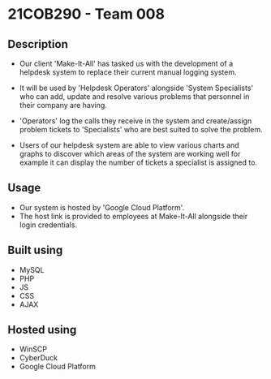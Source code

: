 # 21COB290 - Team 008

## Description
* Our client 'Make-It-All' has tasked us with the development of a helpdesk system to replace their current manual logging system.
* It will be used by 'Helpdesk Operators' alongside 'System Specialists' who can add, update and resolve various problems that personnel in their company are having.
* 'Operators' log the calls they receive in the system and create/assign problem tickets to 'Specialists' who are best suited to solve the problem.

* Users of our helpdesk system are able to view various charts and graphs to discover which areas of the system are working well for example it can display the number of tickets a specialist is assigned to.

## Usage
* Our system is hosted by 'Google Cloud Platform'. 
* The host link is provided to employees at Make-It-All alongside their login credentials.

## Built using
* MySQL
* PHP
* JS
* CSS
* AJAX
## Hosted using
* WinSCP
* CyberDuck
* Google Cloud Platform

